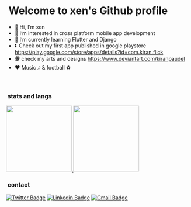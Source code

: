 <h1> &nbsp;Welcome to xen's Github profile</h1>

- 👋 Hi, I’m xen
- 👀 I’m interested in cross platform mobile app development
- 🌱 I’m currently learning Flutter and Django
- ⏬ Check out my first app published in google playstore https://play.google.com/store/apps/details?id=com.kiran.flick
- 🕵 check my arts and designs https://www.deviantart.com/kiranpaudel
- ❤ Music 🎶 & football ⚽
<br>
<h3> &nbsp;stats and langs</h3>
<a href="https://github.com/Xenslayer">
  <img height="180em" src="https://github-readme-stats.vercel.app/api?username=xenslayer&show_icons=true&count_private=true&theme=radical" />
  <img height="180em" src="https://github-readme-stats.vercel.app/api/top-langs/?username=Xenslayer&theme=radical&layout=compact" />
</a>
<br>
<h3> &nbsp;contact</h3>

[![Twitter Badge](https://img.shields.io/badge/-@xenslayer-1ca0f1?style=flat-square&labelColor=1ca0f1&logo=twitter&logoColor=white&link=https://twitter.com/xenslayer)](https://twitter.com/xenslayer) [![Linkedin Badge](https://img.shields.io/badge/-kiranPaudel-blue?style=flat-square&logo=Linkedin&logoColor=white&link=https://www.linkedin.com/in/kiran-poudel-4849891b1/)](https://www.linkedin.com/in/kiran-poudel-4849891b1/)
[![Gmail Badge](https://img.shields.io/badge/-kiranpaudel1892@gmail.com-c14438?style=flat-square&logo=Gmail&logoColor=white&link=mailto:kiranpaudel1892@gmail.com)](mailto:kiranpaudel1892@gmail.com)
<!---
xenSlayer/xenSlayer is a ✨ special ✨ repository because its `README.md` (this file) appears on your GitHub profile.
You can click the Preview link to take a look at your changes.
--->
